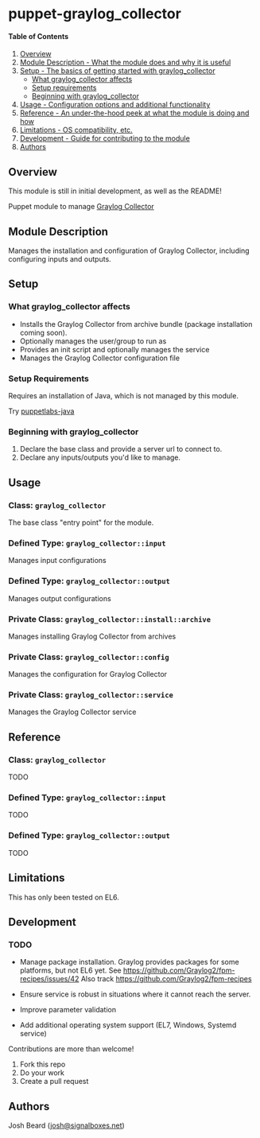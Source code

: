 # puppet-graylog_collector

#### Table of Contents

1. [Overview](#overview)
2. [Module Description - What the module does and why it is useful](#module-description)
3. [Setup - The basics of getting started with graylog_collector](#setup)
    * [What graylog_collector affects](#what-graylog_collector-affects)
    * [Setup requirements](#setup-requirements)
    * [Beginning with graylog_collector](#beginning-with-graylog_collector)
4. [Usage - Configuration options and additional functionality](#usage)
5. [Reference - An under-the-hood peek at what the module is doing and how](#reference)
5. [Limitations - OS compatibility, etc.](#limitations)
6. [Development - Guide for contributing to the module](#development)
7. [Authors](#authors)

## Overview

This module is still in initial development, as well as the README!

Puppet module to manage [Graylog Collector](http://docs.graylog.org/en/1.2/pages/collector.html)

## Module Description

Manages the installation and configuration of Graylog Collector, including
configuring inputs and outputs.

## Setup

### What graylog_collector affects

* Installs the Graylog Collector from archive bundle (package installation
  coming soon).
* Optionally manages the user/group to run as
* Provides an init script and optionally manages the service
* Manages the Graylog Collector configuration file

### Setup Requirements

Requires an installation of Java, which is not managed by this module.

Try [puppetlabs-java](https://forge.puppetlabs.com/puppetlabs/java)

### Beginning with graylog_collector

1. Declare the base class and provide a server url to connect to.
2. Declare any inputs/outputs you'd like to manage.

## Usage

### Class: `graylog_collector`

The base class "entry point" for the module.

### Defined Type: `graylog_collector::input`

Manages input configurations

### Defined Type: `graylog_collector::output`

Manages output configurations

### Private Class: `graylog_collector::install::archive`

Manages installing Graylog Collector from archives

### Private Class: `graylog_collector::config`

Manages the configuration for Graylog Collector

### Private Class: `graylog_collector::service`

Manages the Graylog Collector service

## Reference

### Class: `graylog_collector`

TODO

### Defined Type: `graylog_collector::input`

TODO

### Defined Type: `graylog_collector::output`

TODO

## Limitations

This has only been tested on EL6.

## Development

### TODO

* Manage package installation.  Graylog provides packages for some platforms,
  but not EL6 yet.  See https://github.com/Graylog2/fpm-recipes/issues/42
  Also track https://github.com/Graylog2/fpm-recipes

* Ensure service is robust in situations where it cannot reach the server.

* Improve parameter validation

* Add additional operating system support (EL7, Windows, Systemd service)

Contributions are more than welcome!

1. Fork this repo
2. Do your work
3. Create a pull request

## Authors

Josh Beard (<josh@signalboxes.net>)
